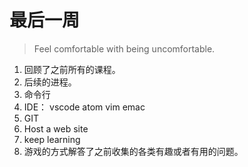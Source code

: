 # 最后一周 

> Feel comfortable with being uncomfortable.

1. 回顾了之前所有的课程。
2. 后续的进程。
  1. 命令行
  2. IDE： vscode atom vim emac
  3. GIT
  4. Host a web site
  5. keep learning
3. 游戏的方式解答了之前收集的各类有趣或者有用的问题。

